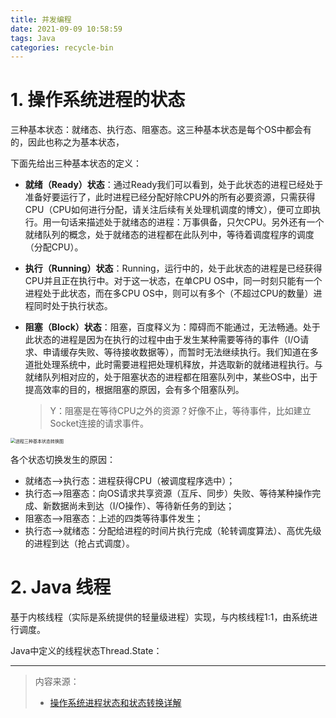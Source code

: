 ```yaml
---
title: 并发编程
date: 2021-09-09 10:58:59
tags: Java
categories: recycle-bin
---
```


# 1. 操作系统进程的状态

三种基本状态：就绪态、执行态、阻塞态。这三种基本状态是每个OS中都会有的，因此也称之为基本状态，

下面先给出三种基本状态的定义：

- **就绪（Ready）状态**：通过Ready我们可以看到，处于此状态的进程已经处于准备好要运行了，此时进程已经分配好除CPU外的所有必要资源，只需获得CPU（CPU如何进行分配，请关注后续有关处理机调度的博文），便可立即执行。用一句话来描述处于就绪态的进程：万事俱备，只欠CPU。另外还有一个就绪队列的概念，处于就绪态的进程都在此队列中，等待着调度程序的调度（分配CPU）。

- **执行（Running）状态**：Running，运行中的，处于此状态的进程是已经获得CPU并且正在执行中。对于这一状态，在单CPU OS中，同一时刻只能有一个进程处于此状态，而在多CPU OS中，则可以有多个（不超过CPU的数量）进程同时处于执行状态。

- **阻塞（Block）状态**：阻塞，百度释义为：障碍而不能通过，无法畅通。处于此状态的进程是因为在执行的过程中由于发生某种需要等待的事件（I/O请求、申请缓存失败、等待接收数据等），而暂时无法继续执行。我们知道在多道批处理系统中，此时需要进程把处理机释放，并选取新的就绪进程执行。与就绪队列相对应的，处于阻塞状态的进程都在阻塞队列中，某些OS中，出于提高效率的目的，根据阻塞的原因，会有多个阻塞队列。

  > Y：阻塞是在等待CPU之外的资源？好像不止，等待事件，比如建立Socket连接的请求事件。

<img src="https://love-coder-blog-images.oss-cn-beijing.aliyuncs.com/images-unnamed/process_state_trans.jpeg" alt="进程三种基本状态转换图" style="zoom: 50%;" />

各个状态切换发生的原因：

- 就绪态—>执行态：进程获得CPU（被调度程序选中）；
- 执行态—>阻塞态：向OS请求共享资源（互斥、同步）失败、等待某种操作完成、新数据尚未到达（I/O操作）、等待新任务的到达；
- 阻塞态—>阻塞态：上述的四类等待事件发生；
- 执行态—>就绪态：分配给进程的时间片执行完成（轮转调度算法）、高优先级的进程到达（抢占式调度）。

# 2. Java 线程

基于内核线程（实际是系统提供的轻量级进程）实现，与内核线程1:1，由系统进行调度。

Java中定义的线程状态Thread.State：

------

> 内容来源：
>
> - [操作系统进程状态和状态转换详解](https://blog.csdn.net/qq_34666857/article/details/102852747)

